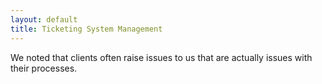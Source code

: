 ```yaml
---
layout: default
title: Ticketing System Management
---
```


We noted that clients often raise issues to us that are actually issues with their processes.